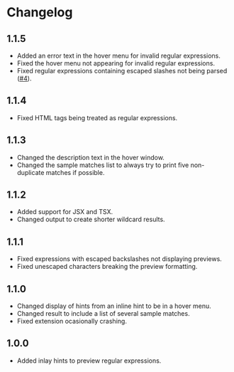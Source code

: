 # Changelog

## 1.1.5
- Added an error text in the hover menu for invalid regular expressions.
- Fixed the hover menu not appearing for invalid regular expressions.
- Fixed regular expressions containing escaped slashes not being parsed ([#4](https://github.com/Nixinova/InlayRegex/issues/4)).

## 1.1.4
- Fixed HTML tags being treated as regular expressions.

## 1.1.3
- Changed the description text in the hover window.
- Changed the sample matches list to always try to print five non-duplicate matches if possible.

## 1.1.2
- Added support for JSX and TSX.
- Changed output to create shorter wildcard results.

## 1.1.1
- Fixed expressions with escaped backslashes not displaying previews.
- Fixed unescaped characters breaking the preview formatting.

## 1.1.0
- Changed display of hints from an inline hint to be in a hover menu.
- Changed result to include a list of several sample matches.
- Fixed extension ocasionally crashing.

## 1.0.0
- Added inlay hints to preview regular expressions.

